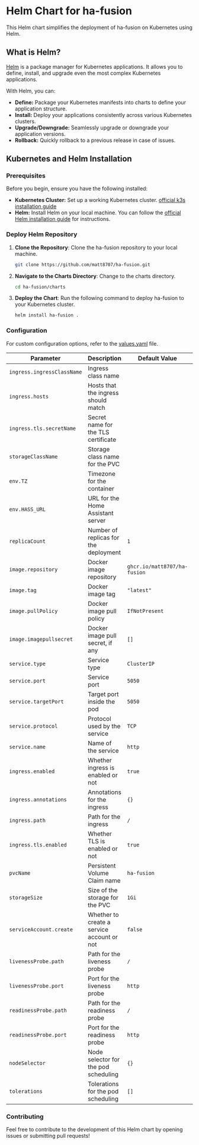 # Helm Chart for ha-fusion

This Helm chart simplifies the deployment of ha-fusion on Kubernetes using Helm.

## What is Helm?

[Helm](https://helm.sh/) is a package manager for Kubernetes applications. It allows you to define, install, and upgrade even the most complex Kubernetes applications.

With Helm, you can:

- **Define:** Package your Kubernetes manifests into charts to define your application structure.
- **Install:** Deploy your applications consistently across various Kubernetes clusters.
- **Upgrade/Downgrade:** Seamlessly upgrade or downgrade your application versions.
- **Rollback:** Quickly rollback to a previous release in case of issues.

## Kubernetes and Helm Installation

### Prerequisites

Before you begin, ensure you have the following installed:

- **Kubernetes Cluster:** Set up a working Kubernetes cluster. [official k3s installation guide](https://docs.k3s.io/quick-start)
- **Helm:** Install Helm on your local machine. You can follow the [official Helm installation guide](https://helm.sh/docs/intro/install/) for instructions.

### Deploy Helm Repository

1. **Clone the Repository**: Clone the ha-fusion repository to your local machine.

   ```bash
   git clone https://github.com/matt8707/ha-fusion.git
   ```

2. **Navigate to the Charts Directory**: Change to the charts directory.

   ```bash
   cd ha-fusion/charts
   ```

4. **Deploy the Chart**: Run the following command to deploy ha-fusion to your Kubernetes cluster.

   ```bash
   helm install ha-fusion .
   ```

### Configuration

For custom configuration options, refer to the [values.yaml](./values.yaml) file.

| Parameter                     | Description                                     | Default Value                     | Required |
| ----------------------------- | ----------------------------------------------- | --------------------------------- | -------- |
| `ingress.ingressClassName`    | Ingress class name                              |                                    | `true`  |
| `ingress.hosts`               | Hosts that the ingress should match             |                                   | `true`  |
| `ingress.tls.secretName`      | Secret name for the TLS certificate             |                                    | `true`  |
| `storageClassName`            | Storage class name for the PVC                  |                                  | `true`  |
| `env.TZ`                      | Timezone for the container                      |                                   | `true`  |
| `env.HASS_URL`                | URL for the Home Assistant server               |                                    | `true`  |
| `replicaCount`                | Number of replicas for the deployment           | `1`                               | `false`  |
| `image.repository`            | Docker image repository                         | `ghcr.io/matt8707/ha-fusion`     | `false`  |
| `image.tag`                   | Docker image tag                                | `"latest"`                        | `false`  |
| `image.pullPolicy`            | Docker image pull policy                        | `IfNotPresent`                    | `false`  |
| `image.imagepullsecret`       | Docker image pull secret, if any                | `[]`                              | `false`  |
| `service.type`                | Service type                                    | `ClusterIP`                       | `false`  |
| `service.port`                | Service port                                    | `5050`                            | `false`  |
| `service.targetPort`          | Target port inside the pod                      | `5050`                            | `false`  |
| `service.protocol`            | Protocol used by the service                   | `TCP`                             | `false`  |
| `service.name`                | Name of the service                             | `http`                            | `false`  |
| `ingress.enabled`             | Whether ingress is enabled or not               | `true`                            | `false`  |
| `ingress.annotations`         | Annotations for the ingress                     | `{}`                              | `false`  |
| `ingress.path`                | Path for the ingress                            | `/`                               | `false`  |
| `ingress.tls.enabled`         | Whether TLS is enabled or not                   | `true`                            | `false`  |
| `pvcName`                     | Persistent Volume Claim name                    | `ha-fusion`                       | `false`  |
| `storageSize`                 | Size of the storage for the PVC                  | `1Gi`                             | `false`  |
| `serviceAccount.create`       | Whether to create a service account or not      | `false`                           | `false`  |
| `livenessProbe.path`          | Path for the liveness probe                     | `/`                               | `false`  |
| `livenessProbe.port`          | Port for the liveness probe                     | `http`                            | `false`  |
| `readinessProbe.path`         | Path for the readiness probe                    | `/`                               | `false`  |
| `readinessProbe.port`         | Port for the readiness probe                    | `http`                            | `false`  |
| `nodeSelector`                | Node selector for the pod scheduling            | `{}`                              | `false`  |
| `tolerations`                 | Tolerations for the pod scheduling              | `[]`                              | `false`  |


### Contributing

Feel free to contribute to the development of this Helm chart by opening issues or submitting pull requests!
